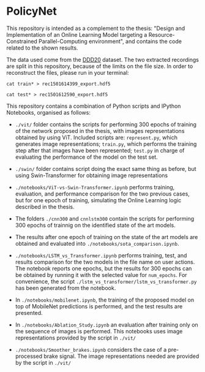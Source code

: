 # PolicyNet

This repository is intended as a complement to the thesis: "Design and Implementation of an Online Learning Model targeting a Resource-Constrained Parallel-Computing environment", and contains the code related to the shown results.

The data used come from the [DDD20](https://sites.google.com/view/davis-driving-dataset-2020/home) dataset. The two extracted recordings are split in this repository, because of the limits on the file size. In order to reconstruct the files, please run in your terminal:

```
cat train* > rec1501614399_export.hdf5
```

```
cat test* > rec1501612590_export.hdf5
```

This repository contains a combination of Python scripts and IPython Notebooks, organised as follows:

- `./vit/` folder contains the scripts for performing 300 epochs of training of the network proposed in the thesis, with images representations obtained by using ViT. Included scripts are: `represent.py`, which generates image representations; `train.py`, which performs the training step after that images have been represented; `test.py` in charge of evaluating the performance of the model on the test set.

- `./swin/` folder contains script doing the exact same thing as before, but using Swin-Transformer for obtaining image representations

- `./notebooks/ViT-vs-Swin-Transformer.ipynb` performs training, evaluation, and performance comparison for the two previous cases, but for one epoch of training, simulating the Online Learning logic described in the thesis.

- The folders `./cnn300` and `cnnlstm300` contain the scripts for performing 300 epochs of trainnig on the identified state of the art models.

- The results after one epoch of training on the state of the art models are obtained and evaluated into `./notebooks/sota_comparison.ipynb`.

- `./notebooks/LSTM_vs_Transformer.ipynb` performs training, test, and results comparison for the two models in the file name on user actions. The notebook reports one epochs, but the results for 300 epochs can be obtained by running it with the selected value for `num_epochs`. For convenience, the script `./lstm_vs_transformer/lstm_vs_transformer.py` has been generated from the notebook.

- In `./notebooks/mobilenet.ipynb`, the training of the proposed model on top of MobileNet predictions is performed, and the test results are presented.

- In `./notebooks/Ablation_Study.ipynb` an evaluation after training only on the sequence of images is performed. This notebooks uses image representations provided by the script in `./vit/`

- `./notebooks/Smoother_brakes.ipynb` considers the case of a pre-processed brake signal. The image representations needed are provided by the script in `./vit/`
